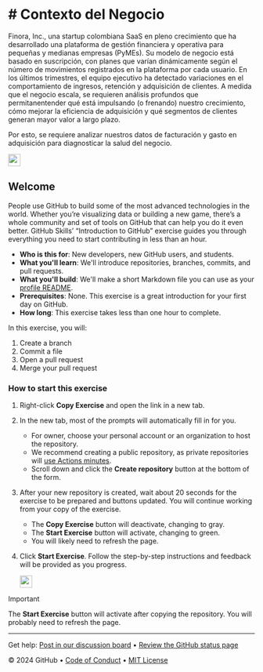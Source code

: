 # # Contexto del Negocio

Finora, Inc., una startup colombiana SaaS en pleno crecimiento que ha desarrollado una plataforma de gestión financiera y operativa para pequeñas 
y medianas empresas (PyMEs). Su modelo de negocio está basado en suscripción, con planes que varían dinámicamente según el número de movimientos 
registrados en la plataforma por cada usuario.
En los últimos trimestres, el equipo ejecutivo ha detectado variaciones en el comportamiento de ingresos, retención y adquisición de clientes. 
A medida que el negocio escala, se requieren análisis profundos que permitanentender qué está impulsando (o frenando) nuestro crecimiento, 
cómo mejorar la eficiencia de adquisición y qué segmentos de clientes generan mayor valor a largo plazo.

Por esto, se requiere analizar nuestros datos de facturación y gasto en adquisición para diagnosticar la salud del negocio.


   <a id="Tablero de Control - Dx Salud del Negocio">
      <img src="[https://img.shields.io/badge/📠_Copy_Exercise-AAA](https://app.powerbi.com/view?r=eyJrIjoiNTIyZGEzNTItZmY0OC00MzljLWE5OGMtNGIyNjJkMTQzNjBkIiwidCI6ImQ5NTYwYjMzLWNlYjItNGE0My1iZTM4LTQzMjU4ZTE0MGQzMiJ9)" height="25pt"/>
   </a>


## Welcome

People use GitHub to build some of the most advanced technologies in the world. Whether you’re visualizing data or building a new game, there’s a whole community and set of tools on GitHub that can help you do it even better. GitHub Skills’ “Introduction to GitHub” exercise guides you through everything you need to start contributing in less than an hour.

- **Who is this for**: New developers, new GitHub users, and students.
- **What you'll learn**: We'll introduce repositories, branches, commits, and pull requests.
- **What you'll build**: We'll make a short Markdown file you can use as your [profile README](https://docs.github.com/account-and-profile/setting-up-and-managing-your-github-profile/customizing-your-profile/managing-your-profile-readme).
- **Prerequisites**: None. This exercise is a great introduction for your first day on GitHub.
- **How long**: This exercise takes less than one hour to complete.

In this exercise, you will:

1. Create a branch
2. Commit a file
3. Open a pull request
4. Merge your pull request

### How to start this exercise

1. Right-click **Copy Exercise** and open the link in a new tab.


2. In the new tab, most of the prompts will automatically fill in for you.
   - For owner, choose your personal account or an organization to host the repository.
   - We recommend creating a public repository, as private repositories will [use Actions minutes](https://docs.github.chttps://github.com/VivianaVales/MyPortfolio/billing/managing-billing-for-github-actions/about-billing-for-github-actions).
   - Scroll down and click the **Create repository** button at the bottom of the form.

3. After your new repository is created, wait about 20 seconds for the exercise to be prepared and buttons updated. You will continue working from your copy of the exercise.
   - The **Copy Exercise** button will deactivate, changing to gray.
   - The **Start Exercise** button will activate, changing to green.
   - You will likely need to refresh the page.

4. Click **Start Exercise**. Follow the step-by-step instructions and feedback will be provided as you progress.

   <a id="start-exercise" href="https://github.com/VivianaVales/MyPortfolio/issues/1">
      <img src="https://img.shields.io/badge/🚀_Start_Exercise-008000" height="25pt"/>
   </a>

> [!IMPORTANT]
> The **Start Exercise** button will activate after copying the repository. You will probably need to refresh the page.

---

Get help: [Post in our discussion board](https://github.com/orgs/skills/discussions/categories/introduction-to-github) &bull; [Review the GitHub status page](https://www.githubstatus.com/)

&copy; 2024 GitHub &bull; [Code of Conduct](https://www.contributor-covenant.org/version/2/1/code_of_conduct/code_of_conduct.md) &bull; [MIT License](https://gh.io/mit)
